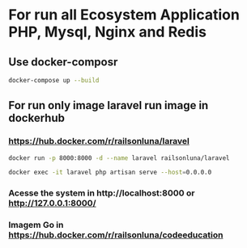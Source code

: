 # For run all Ecosystem Application PHP, Mysql, Nginx and Redis 
## Use docker-composr
```bash
docker-compose up --build
```

## For run only image laravel run image in dockerhub 
### https://hub.docker.com/r/railsonluna/laravel
```bash
docker run -p 8000:8000 -d --name laravel railsonluna/laravel

docker exec -it laravel php artisan serve --host=0.0.0.0
```

### Acesse the system in http://localhost:8000 or http://127.0.0.1:8000/


### Imagem Go in https://hub.docker.com/r/railsonluna/codeeducation

